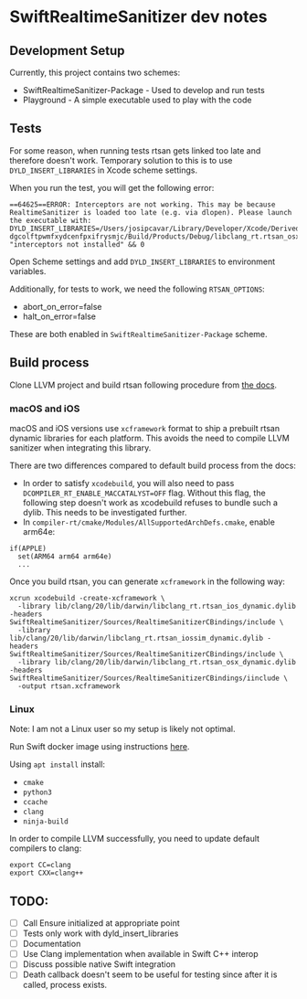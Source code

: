 # SwiftRealtimeSanitizer dev notes

## Development Setup

Currently, this project contains two schemes:
- SwiftRealtimeSanitizer-Package - Used to develop and run tests
- Playground - A simple executable used to play with the code

## Tests

For some reason, when running tests rtsan gets linked too late and therefore doesn't work.
Temporary solution to this is to use `DYLD_INSERT_LIBRARIES` in Xcode scheme settings.

When you run the test, you will get the following error:

```
==64625==ERROR: Interceptors are not working. This may be because RealtimeSanitizer is loaded too late (e.g. via dlopen). Please launch the executable with:
DYLD_INSERT_LIBRARIES=/Users/josipcavar/Library/Developer/Xcode/DerivedData/SwiftRealtimeSanitizer-dgcolftpwmfxydcenfpxifrysmjc/Build/Products/Debug/libclang_rt.rtsan_osx_dynamic.dylib
"interceptors not installed" && 0
```

Open Scheme settings and add `DYLD_INSERT_LIBRARIES` to environment variables.

Additionally, for tests to work, we need the following `RTSAN_OPTIONS`:
- abort_on_error=false
- halt_on_error=false

These are both enabled in `SwiftRealtimeSanitizer-Package` scheme.



## Build process

Clone LLVM project and build rtsan following procedure from [the docs](https://clang.llvm.org/docs/RealtimeSanitizer.html).

### macOS and iOS

macOS and iOS versions use `xcframework` format to ship a prebuilt rtsan dynamic libraries for each platform.
This avoids the need to compile LLVM sanitizer when integrating this library.

There are two differences compared to default build process from the docs:

- In order to satisfy `xcodebuild`, you will also need to pass `DCOMPILER_RT_ENABLE_MACCATALYST=OFF` flag. Without this flag, the following step doesn't work as xcodebuild refuses to bundle such a dylib. This needs to be investigated further.
- In `compiler-rt/cmake/Modules/AllSupportedArchDefs.cmake`, enable arm64e:

```
if(APPLE)
  set(ARM64 arm64 arm64e)
  ...
```


Once you build rtsan, you can generate `xcframework` in the following way:

```
xcrun xcodebuild -create-xcframework \
  -library lib/clang/20/lib/darwin/libclang_rt.rtsan_ios_dynamic.dylib -headers SwiftRealtimeSanitizer/Sources/RealtimeSanitizerCBindings/include \
  -library lib/clang/20/lib/darwin/libclang_rt.rtsan_iossim_dynamic.dylib -headers SwiftRealtimeSanitizer/Sources/RealtimeSanitizerCBindings/include \
  -library lib/clang/20/lib/darwin/libclang_rt.rtsan_osx_dynamic.dylib -headers SwiftRealtimeSanitizer/Sources/RealtimeSanitizerCBindings/iinclude \
  -output rtsan.xcframework
```


### Linux

Note: I am not a Linux user so my setup is likely not optimal.

Run Swift docker image using instructions [here](https://www.swift.org/install/linux/docker/).

Using `apt install` install:
- `cmake`
- `python3`
- `ccache`
- `clang`
- `ninja-build`

In order to compile LLVM successfully, you need to update default compilers to clang:

```
export CC=clang
export CXX=clang++
```

## TODO:

- [ ] Call Ensure initialized at appropriate point
- [ ] Tests only work with dyld_insert_libraries
- [ ] Documentation
- [ ] Use Clang implementation when available in Swift C++ interop
- [ ] Discuss possible native Swift integration
- [ ] Death callback doesn't seem to be useful for testing since after it is called, process exists.
